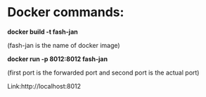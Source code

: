 **<h1>Docker commands:</h1>**

**docker build -t fash-jan**

(fash-jan is the name of docker image)

**docker run -p 8012:8012 fash-jan**

(first port is the forwarded port and second port is the actual port)

Link:http://localhost:8012
